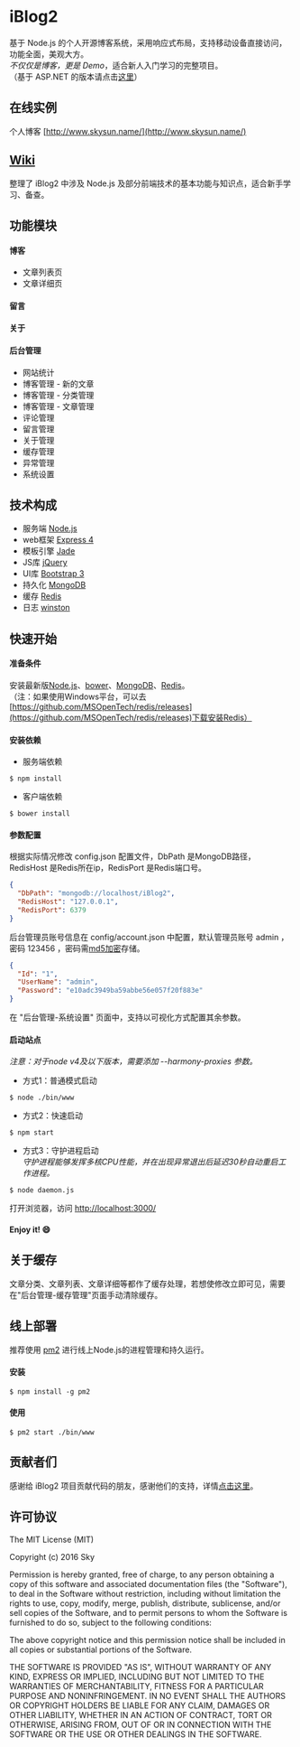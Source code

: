 # iBlog2
基于 Node.js 的个人开源博客系统，采用响应式布局，支持移动设备直接访问，功能全面，美观大方。  
_不仅仅是博客，更是 Demo_，适合新人入门学习的完整项目。  
（基于 ASP.NET 的版本请点击[这里](https://github.com/eshengsky/iBlog/)）

## 在线实例
个人博客 [http://www.skysun.name/](http://www.skysun.name/)

## [Wiki](https://github.com/eshengsky/iBlog2/wiki)
整理了 iBlog2 中涉及 Node.js 及部分前端技术的基本功能与知识点，适合新手学习、备查。  

## 功能模块
#### 博客
* 文章列表页  
* 文章详细页  

#### 留言
#### 关于
#### 后台管理
* 网站统计  
* 博客管理 - 新的文章  
* 博客管理 - 分类管理  
* 博客管理 - 文章管理  
* 评论管理  
* 留言管理  
* 关于管理  
* 缓存管理  
* 异常管理  
* 系统设置  

## 技术构成
* 服务端 [Node.js](https://nodejs.org/)
* web框架 [Express 4](http://expressjs.com/)
* 模板引擎 [Jade](https://pugjs.org/)
* JS库 [jQuery](http://jquery.com/)
* UI库 [Bootstrap 3](http://getbootstrap.com/)
* 持久化 [MongoDB](https://www.mongodb.org/)
* 缓存 [Redis](http://redis.io/)
* 日志 [winston](https://github.com/winstonjs/winston/)

## 快速开始
#### 准备条件
安装最新版[Node.js](https://nodejs.org/en/download/)、[bower](http://bower.io/)、[MongoDB](https://www.mongodb.org/downloads/)、[Redis](http://redis.io/download/)。  
（注：如果使用Windows平台，可以去[https://github.com/MSOpenTech/redis/releases](https://github.com/MSOpenTech/redis/releases)下载安装Redis）
#### 安装依赖
* 服务端依赖  
```Shell
$ npm install
```
* 客户端依赖  
```Shell
$ bower install
```

#### 参数配置
根据实际情况修改 config.json 配置文件，DbPath 是MongoDB路径，RedisHost 是Redis所在ip，RedisPort 是Redis端口号。  
```JSON
{
  "DbPath": "mongodb://localhost/iBlog2",
  "RedisHost": "127.0.0.1",
  "RedisPort": 6379
}
```
后台管理员账号信息在 config/account.json 中配置，默认管理员账号 admin ，密码 123456 ，密码需[md5加密](http://md5jiami.51240.com/)存储。
```JSON
{
  "Id": "1",
  "UserName": "admin",
  "Password": "e10adc3949ba59abbe56e057f20f883e"
}
```
在 "后台管理-系统设置" 页面中，支持以可视化方式配置其余参数。
#### 启动站点  
*注意：对于node v4及以下版本，需要添加 --harmony-proxies 参数。*  

* 方式1：普通模式启动
```Shell
$ node ./bin/www 
```
* 方式2：快速启动
```Shell
$ npm start
```
* 方式3：守护进程启动  
_守护进程能够发挥多核CPU性能，并在出现异常退出后延迟30秒自动重启工作进程。_
```Shell
$ node daemon.js
```
打开浏览器，访问 [http://localhost:3000/](http://localhost:3000)
#### Enjoy it! :smile:

## 关于缓存
文章分类、文章列表、文章详细等都作了缓存处理，若想使修改立即可见，需要在"后台管理-缓存管理"页面手动清除缓存。

## 线上部署
推荐使用 [pm2](https://github.com/Unitech/pm2) 进行线上Node.js的进程管理和持久运行。
#### 安装
```Shell
$ npm install -g pm2
```
#### 使用
```Shell
$ pm2 start ./bin/www
```

## 贡献者们
感谢给 iBlog2 项目贡献代码的朋友，感谢他们的支持，详情[点击这里](https://github.com/eshengsky/iBlog2/graphs/contributors)。

## 许可协议
The MIT License (MIT)

Copyright (c) 2016 Sky

Permission is hereby granted, free of charge, to any person obtaining a copy
of this software and associated documentation files (the "Software"), to deal
in the Software without restriction, including without limitation the rights
to use, copy, modify, merge, publish, distribute, sublicense, and/or sell
copies of the Software, and to permit persons to whom the Software is
furnished to do so, subject to the following conditions:

The above copyright notice and this permission notice shall be included in all
copies or substantial portions of the Software.

THE SOFTWARE IS PROVIDED "AS IS", WITHOUT WARRANTY OF ANY KIND, EXPRESS OR
IMPLIED, INCLUDING BUT NOT LIMITED TO THE WARRANTIES OF MERCHANTABILITY,
FITNESS FOR A PARTICULAR PURPOSE AND NONINFRINGEMENT. IN NO EVENT SHALL THE
AUTHORS OR COPYRIGHT HOLDERS BE LIABLE FOR ANY CLAIM, DAMAGES OR OTHER
LIABILITY, WHETHER IN AN ACTION OF CONTRACT, TORT OR OTHERWISE, ARISING FROM,
OUT OF OR IN CONNECTION WITH THE SOFTWARE OR THE USE OR OTHER DEALINGS IN THE
SOFTWARE.

